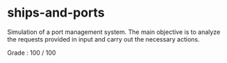# ships-and-ports
Simulation of a port management system. The main objective is to analyze the requests provided in input and carry out the necessary actions.

Grade : 100 / 100
